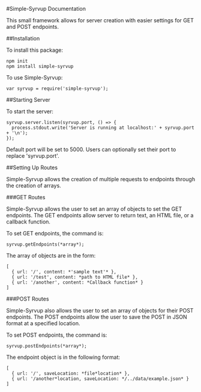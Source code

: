 #Simple-Syrvup Documentation

This small framework allows for server creation with easier settings for GET and POST endpoints.

##Installation

To install this package:

```
npm init
npm install simple-syrvup
```

To use Simple-Syrvup:
```
var syrvup = require('simple-syrvup');
```

##Starting Server

To start the server:

```
syrvup.server.listen(syrvup.port, () => {
  process.stdout.write('Server is running at localhost:' + syrvup.port + '\n');
});
```
Default port will be set to 5000.
Users can optionally set their port to replace 'syrvup.port'.

##Setting Up Routes

Simple-Syrvup allows the creation of multiple requests to endpoints through the creation of arrays.

###GET Routes

Simple-Syrvup allows the user to set an array of objects to set the GET endpoints.
The GET endpoints allow server to return text, an HTML file, or a callback function.

To set GET endpoints, the command is:
```
syrvup.getEndpoints(*array*);
```

The array of objects are in the form:
```
[
  { url: '/', content: *'sample text'* },
  { url: '/test', content: *path to HTML file* },
  { url: '/another', content: *Callback function* }
]
```

###POST Routes

Simple-Syrvup also allows the user to set an array of objects for their POST endpoints.
The POST endpoints allow the user to save the POST in JSON format at a specified location.

To set POST endpoints, the command is:
```
syrvup.postEndpoints(*array*);
```

The endpoint object is in the following format:
```
[
  { url: '/', saveLocation: *file*location* },
  { url: '/another*location, saveLocation: */../data/example.json* }
]
```
